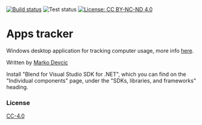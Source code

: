 [![Build status](https://ci.appveyor.com/api/projects/status/o2076td21r975jsj?svg=true)](https://ci.appveyor.com/project/deva666/appstracker) ![Test status](http://teststatusbadge.azurewebsites.net/api/status/deva666/appstracker)
[![License: CC BY-NC-ND 4.0](https://img.shields.io/badge/License-CC%20BY--NC--ND%204.0-lightgrey.svg)](https://creativecommons.org/licenses/by-nc-nd/4.0/)

# Apps tracker #

Windows desktop application for tracking computer usage, more info [here](http://www.theappstracker.com/).

Written by [Marko Devcic](http://www.markodevcic.com)

Install "Blend for Visual Studio SDK for .NET", which you can find on the "Individual components" page, under the "SDKs, libraries, and frameworks" heading.

### License

[CC-4.0](https://creativecommons.org/licenses/by-nc-nd/4.0/)
